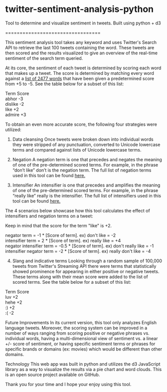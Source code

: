 twitter-sentiment-analysis-python
=================================

Tool to determine and visualize sentiment in tweets. Built using python + d3

=================================

This sentiment analysis tool takes any keyword and uses Twitter's Search API to retrieve the last 100 tweets containing the word. These tweets are then scored and the results visualized to give an overview of the real-time sentiment of the search term queried. 

At its core, the sentiment of each tweet is determined by scoring each word that makes up a tweet. The score is determined by matching every word against a [list of 2477 words](twittersentiment.s3.amazonaws.com/sentiment3.txt "Sentiment.txt") that have been given a predetermined score from +5 to -5. See the table below for a subset of this list:

Term	 Score <br>
abhor 	-3<br>
dislike	-2<br>
like  	+2<br>
admire	+3<br>

To obtain an even more accurate score, the following four strategies were utilized: 

1. Data cleansing
Once tweets were broken down into individual words they were stripped of any punctuation, converted to Unicode lowercase terms and compared against lists of Unicode lowercase terms. 

2. Negation
A negation term is one that precedes and negates the meaning of one of the pre-determined scored terms. For example, in the phrase “don’t like” don’t is the negation term. The full list of negation terms used in this tool can be found [here.](twittersentiment.s3.amazonaws.com/negation1.txt "Negation.txt") 

3. Intensifier
An intensifier is one that precedes and amplifies the meaning of one of the pre-determined scored terms. For example, in the phrase “really like” really is the intensifier. The full list of intensifiers used in this tool can be found [here.](twittersentiment.s3.amazonaws.com/intensitifer.txt "Intensitifer.txt")

The 4 scenarios below showcase how this tool calculates the effect of intensifiers and negation terms on a tweet: 

Keep in mind that the score for the term "like" is +2. 

negator term = -1 * [Score of term]. ex) don't like = -2 <br>
intensifier term = 2 * [Score of term]. ex) really like = +4 <br>
negator intensifier term = -0.5 * [Score of term]. ex) don't really like = -1 <br>
intensifier negator term = -2 * [Score of term]. ex) really don't like = -4 <br>

4. Slang and indicative terms
Looking through a random sample of 100,000 tweets from Twitter's Streaming API there were terms that statistically showed prominence for appearing in either positive or negative tweets. These terms along with their mean score were added to the list of scored terms. See the table below for a subset of this list:

Term	 Score<br>
luv	  +2<br>
hehe	+2<br>
:)  	+2<br>
:(  	-2<br>

Future Improvements
In its current version, this tool only analyzes English language tweets. Moreover, the scoring system can be improved in a number of ways ranging from scoring positive or negative phrases vs. individual words, having a multi-dimensional view of sentiment vs. a linear +/- score of sentiment, or having specific sentiment terms or phrases for specific brands or domains (ex: movies) which would be different than other domains.

Technology
This web app was built in python and utilizes the d3 JavaScript library as a way to visualize the results via a pie chart and word clouds. This is an open source project available on GitHub.

Thank you for your time and I hope your enjoy using this tool.
